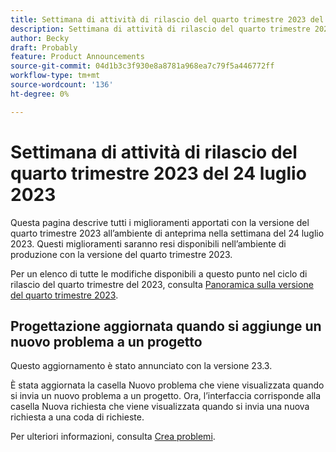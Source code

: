 ```yaml
---
title: Settimana di attività di rilascio del quarto trimestre 2023 del 24 luglio 2023
description: Settimana di attività di rilascio del quarto trimestre 2023 del 24 luglio 2023
author: Becky
draft: Probably
feature: Product Announcements
source-git-commit: 04d1b3c3f930e8a8781a968ea7c79f5a446772ff
workflow-type: tm+mt
source-wordcount: '136'
ht-degree: 0%

---
```


# Settimana di attività di rilascio del quarto trimestre 2023 del 24 luglio 2023

Questa pagina descrive tutti i miglioramenti apportati con la versione del quarto trimestre 2023 all’ambiente di anteprima nella settimana del 24 luglio 2023. Questi miglioramenti saranno resi disponibili nell’ambiente di produzione con la versione del quarto trimestre 2023.

Per un elenco di tutte le modifiche disponibili a questo punto nel ciclo di rilascio del quarto trimestre del 2023, consulta [Panoramica sulla versione del quarto trimestre 2023](/help/quicksilver/product-announcements/product-releases/23-q4-release-activity/23-q4-release-overview.md).

## Progettazione aggiornata quando si aggiunge un nuovo problema a un progetto

Questo aggiornamento è stato annunciato con la versione 23.3.

È stata aggiornata la casella Nuovo problema che viene visualizzata quando si invia un nuovo problema a un progetto. Ora, l’interfaccia corrisponde alla casella Nuova richiesta che viene visualizzata quando si invia una nuova richiesta a una coda di richieste.

Per ulteriori informazioni, consulta [Crea problemi](/help/quicksilver/manage-work/issues/manage-issues/create-issues.md).
